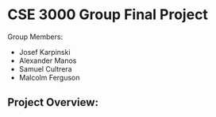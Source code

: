 # CSE 3000 Group Final Project

Group Members:

- Josef Karpinski
- Alexander Manos
- Samuel Cultrera
- Malcolm Ferguson

## Project Overview:
